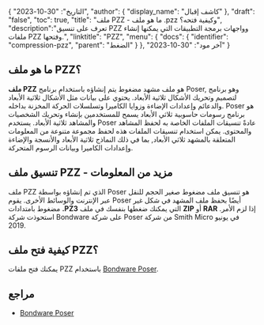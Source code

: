 {
"التاريخ": "30-10-2023",
  "author": {
"display_name": "كاشف إقبال"
},
"draft": "false",
"toc": true,
"title": "ملف PZZ - ما هو ملف .pzz وكيفية فتحه؟",
  "description":"تعرف على تنسيق PZZ وواجهات برمجة التطبيقات التي يمكنها إنشاء ملفات PZZ وفتحها.",
"linktitle": "PZZ",
  "menu": {
    "docs": {
      "identifier": "compression-pzz",
"parent": "الضغط"
}
},
"آخر مود": "30-10-2023"
}

## ما هو ملف PZZ؟

**ملف PZZ** هو ملف مشهد مضغوط يتم إنشاؤه باستخدام برنامج Poser, وهو برنامج لتصميم وتحريك الأشكال ثلاثية الأبعاد. يحتوي على بيانات مثل الأشكال ثلاثية الأبعاد والدعائم وإعدادات الإضاءة وزوايا الكاميرا وتسلسلات الحركة المخزنة بداخله. Poser هو برنامج رسومات حاسوبية ثلاثي الأبعاد يسمح للمستخدمين بإنشاء وتحريك الشخصيات والمشاهد ثلاثية الأبعاد. يستخدم Poser عادةً تنسيقات الملفات الخاصة به لحفظ المشاهد والمحتوى. يمكن استخدام تنسيقات الملفات هذه لحفظ مجموعة متنوعة من المعلومات المتعلقة بالمشهد ثلاثي الأبعاد, بما في ذلك النماذج ثلاثية الأبعاد والأنسجة والإضاءة وإعدادات الكاميرا وبيانات الرسوم المتحركة.

## تنسيق ملف PZZ - مزيد من المعلومات

ملف PZZ الذي تم إنشاؤه بواسطة Poser هو تنسيق ملف مضغوط صغير الحجم للنقل عبر الإنترنت والوسائط الأخرى. يقوم Poser أيضًا بحفظ ملف المشهد في شكل غير مضغوط بامتدادات **.PZ3** التي يمكنك ضغطها بنفسك في ملف **ZIP** أو **RAR** إذا لزم الأمر. استحوذت شركة Bondware على شركة Poser من شركة Smith Micro في يونيو 2019.

## كيفية فتح ملف PZZ؟

يمكنك فتح ملفات PZZ باستخدام [Bondware Poser](https://www.posersoftware.com/).

## مراجع

 * [Bondware Poser](https://www.posersoftware.com/)
